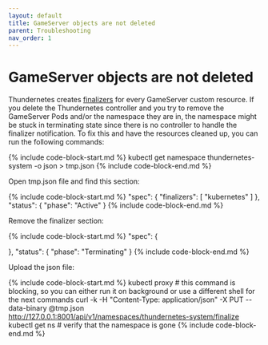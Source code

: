 ```yaml
---
layout: default
title: GameServer objects are not deleted
parent: Troubleshooting
nav_order: 1
---
```


# GameServer objects are not deleted

Thundernetes creates [finalizers](https://kubernetes.io/docs/concepts/overview/working-with-objects/finalizers/) for every GameServer custom resource. If you delete the Thundernetes controller and you try to remove the GameServer Pods and/or the namespace they are in, the namespace might be stuck in terminating state since there is no controller to handle the finalizer notification. To fix this and have the resources cleaned up, you can run the following commands:

{% include code-block-start.md %}
 kubectl get namespace thundernetes-system -o json > tmp.json
{% include code-block-end.md %}

Open tmp.json file and find this section:

{% include code-block-start.md %}
    "spec": {
        "finalizers": [
            "kubernetes"
        ]
    },
    "status": {
        "phase": "Active"
    }
{% include code-block-end.md %}

Remove the finalizer section:

{% include code-block-start.md %}
 "spec": {

   },
   "status": {
     "phase": "Terminating"
   }
{% include code-block-end.md %}

Upload the json file:

{% include code-block-start.md %}
kubectl proxy # this command is blocking, so you can either run it on background or use a different shell for the next commands
curl -k -H "Content-Type: application/json" -X PUT --data-binary @tmp.json http://127.0.0.1:8001/api/v1/namespaces/thundernetes-system/finalize
kubectl get ns # verify that the namespace is gone
{% include code-block-end.md %}
